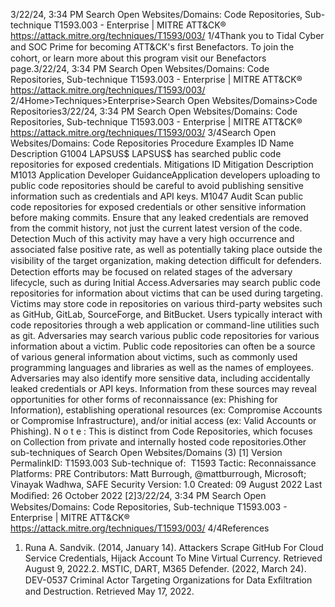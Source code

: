 3/22/24, 3:34 PM Search Open Websites/Domains: Code Repositories, Sub-technique T1593.003 - Enterprise | MITRE ATT&CK®
https://attack.mitre.org/techniques/T1593/003/ 1/4Thank you to Tidal Cyber and SOC Prime for becoming ATT&CK's ﬁrst Benefactors. To join the cohort, or learn more about this program visit our
Benefactors page.3/22/24, 3:34 PM Search Open Websites/Domains: Code Repositories, Sub-technique T1593.003 - Enterprise | MITRE ATT&CK®
https://attack.mitre.org/techniques/T1593/003/ 2/4Home>Techniques>Enterprise>Search Open Websites/Domains>Code Repositories3/22/24, 3:34 PM Search Open Websites/Domains: Code Repositories, Sub-technique T1593.003 - Enterprise | MITRE ATT&CK®
https://attack.mitre.org/techniques/T1593/003/ 3/4Search Open Websites/Domains: Code Repositories
Procedure Examples
ID Name Description
G1004 LAPSUS$ LAPSUS$ has searched public code repositories for exposed credentials.
Mitigations
ID Mitigation Description
M1013 Application
Developer GuidanceApplication developers uploading to public code repositories should be careful to avoid publishing
sensitive information such as credentials and API keys.
M1047 Audit Scan public code repositories for exposed credentials or other sensitive information before making
commits. Ensure that any leaked credentials are removed from the commit history, not just the current
latest version of the code.
Detection
Much of this activity may have a very high occurrence and associated false positive rate, as well as potentially taking place outside the
visibility of the target organization, making detection diﬃcult for defenders.
Detection efforts may be focused on related stages of the adversary lifecycle, such as during Initial Access.Adversaries may search public code repositories for information about victims that can be used during targeting. Victims may store code in
repositories on various third-party websites such as GitHub, GitLab, SourceForge, and BitBucket. Users typically interact with code
repositories through a web application or command-line utilities such as git.
Adversaries may search various public code repositories for various information about a victim. Public code repositories can often be a
source of various general information about victims, such as commonly used programming languages and libraries as well as the names of
employees. Adversaries may also identify more sensitive data, including accidentally leaked credentials or API keys. Information from
these sources may reveal opportunities for other forms of reconnaissance (ex: Phishing for Information), establishing operational resources
(ex: Compromise Accounts or Compromise Infrastructure), and/or initial access (ex: Valid Accounts or Phishing).
N o t e : This is distinct from Code Repositories, which focuses on Collection from private and internally hosted code repositories.Other sub-techniques of Search Open Websites/Domains (3)
[1]
Version PermalinkID: T1593.003
Sub-technique of:  T1593
 
Tactic: Reconnaissance
 
Platforms: PRE
Contributors: Matt Burrough, @mattburrough, Microsoft; Vinayak Wadhwa, SAFE Security
Version: 1.0
Created: 09 August 2022
Last Modiﬁed: 26 October 2022
[2]3/22/24, 3:34 PM Search Open Websites/Domains: Code Repositories, Sub-technique T1593.003 - Enterprise | MITRE ATT&CK®
https://attack.mitre.org/techniques/T1593/003/ 4/4References
1. Runa A. Sandvik. (2014, January 14). Attackers Scrape GitHub
For Cloud Service Credentials, Hijack Account To Mine Virtual
Currency. Retrieved August 9, 2022.2. MSTIC, DART, M365 Defender. (2022, March 24). DEV-0537
Criminal Actor Targeting Organizations for Data Exﬁltration
and Destruction. Retrieved May 17, 2022.